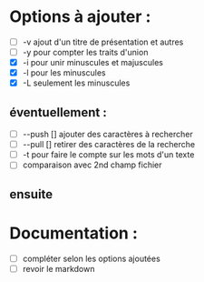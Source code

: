 # Options à ajouter :
- [ ] -v ajout d'un titre de présentation et autres
- [ ] -y pour compter les traits d'union
- [x] -i pour unir minuscules et majuscules
- [x] -l pour les minuscules
- [x] -L seulement les minuscules

## éventuellement :
- [ ] --push [] ajouter des caractères à rechercher
- [ ] --pull [] retirer des caractères de la recherche
- [ ] -t pour faire le compte sur les mots d'un texte
- [ ] comparaison avec 2nd champ fichier

## ensuite
# Documentation :
- [ ] compléter selon les options ajoutées
- [ ] revoir le markdown
